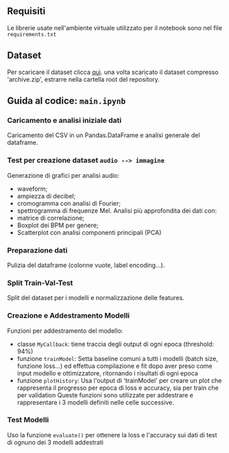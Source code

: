 ## Requisiti
Le librerie usate nell'ambiente virtuale utilizzato per il notebook sono nel file `requirements.txt`

## Dataset
Per scaricare il dataset clicca [qui](https://www.kaggle.com/datasets/andradaolteanu/gtzan-dataset-music-genre-classification/).
una volta scaricato il dataset compresso 'archive.zip', estrarre nella cartella root del repository.

## Guida al codice: `main.ipynb`

### Caricamento e analisi iniziale dati
Caricamento del CSV in un Pandas.DataFrame e analisi generale del dataframe.
### Test per creazione dataset `audio --> immagine`
Generazione di grafici per analisi audio:
- waveform;
- ampiezza di decibel;
- cromogramma con analisi di Fourier;
- spettrogramma di frequenze Mel.
Analisi più approfondita dei dati con:
- matrice di correlazione;
- Boxplot dei BPM per genere;
- Scatterplot con analisi componenti principali (PCA)
### Preparazione dati
Pulizia del dataframe (colonne vuote, label encoding...).
### Split Train-Val-Test
Split del dataset per i modelli e normalizzazione delle features.
### Creazione e Addestramento Modelli
Funzioni per addestramento del modello:
- classe `MyCallback`: tiene traccia degli output di ogni epoca (threshold: 94%)
- funzione `trainModel`: Setta baseline comuni a tutti i modelli (batch size, funzione loss...) ed effettua compilazione e fit dopo aver preso come input modello e ottimizzatore, ritornando i risultati di ogni epoca
- funzione `plotHistory`: Usa l'output di 'trainModel' per creare un plot che rappresenta il progresso per epoca di loss e accuracy, sia per train che per validation
Queste funzioni sono utilizzate per addestrare e rappresentare i 3 modelli definiti nelle celle successive.
### Test Modelli
Uso la funzione `evaluate()` per ottenere la loss e l'accuracy sui dati di test di ognuno dei 3 modelli addestrati